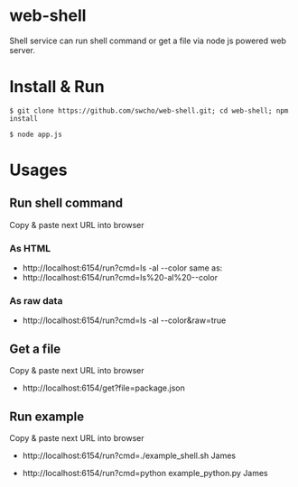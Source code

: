 
# web-shell

Shell service can run shell command or get a file via node js powered web server.

# Install & Run

```shell
$ git clone https://github.com/swcho/web-shell.git; cd web-shell; npm install

$ node app.js
```

# Usages

## Run shell command

Copy & paste next URL into browser

### As HTML

* http://localhost:6154/run?cmd=ls -al --color
same as:
* http://localhost:6154/run?cmd=ls%20-al%20--color

### As raw data

* http://localhost:6154/run?cmd=ls -al --color&raw=true

## Get a file

Copy & paste next URL into browser

* http://localhost:6154/get?file=package.json

## Run example

Copy & paste next URL into browser

* http://localhost:6154/run?cmd=./example_shell.sh James

* http://localhost:6154/run?cmd=python example_python.py James
